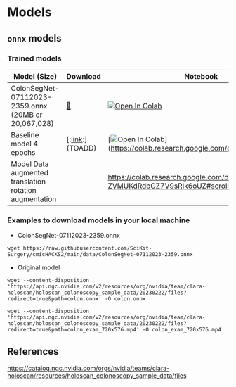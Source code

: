 # Models

## `onnx` models

### Trained models

| Model (Size)  | Download | Notebook |
| -- |-- | -- |
| ColonSegNet-07112023-2359.onnx (20MB or 20,067,028) | [:link:](TOADD) | [![Open In Colab](https://colab.research.google.com/assets/colab-badge.svg)](https://colab.research.google.com/drive/1s-eKu6QjaV54jva_ylG1VxwCj1B8nwJ3) |
| Baseline model 4 epochs | [:[link](https://drive.google.com/file/d/1SWPzOeqKyKqBM9FVfj0qCPn8cxEhX9BK/view?usp=drive_link):](TOADD) | [![Open In Colab](https://colab.research.google.com/assets/colab-badge.svg)] (https://colab.research.google.com/drive/TOADD) |
| Model Data augmented translation rotation augmentation | | https://colab.research.google.com/drive/1P93OQnpg8-ZVMUKdRdbGZ7V9sRIk6oUZ#scrollTo=e7dn13rCydBf |


### Examples to download models in your local machine
* ColonSegNet-07112023-2359.onnx
```
wget https://raw.githubusercontent.com/SciKit-Surgery/cmicHACKS2/main/data/ColonSegNet-07112023-2359.onnx
```

* Original model
```
wget --content-disposition 'https://api.ngc.nvidia.com/v2/resources/org/nvidia/team/clara-holoscan/holoscan_colonoscopy_sample_data/20230222/files?redirect=true&path=colon.onnx' -O colon.onnx
```

```
wget --content-disposition 'https://api.ngc.nvidia.com/v2/resources/org/nvidia/team/clara-holoscan/holoscan_colonoscopy_sample_data/20230222/files?redirect=true&path=colon_exam_720x576.mp4' -O colon_exam_720x576.mp4
```

## References 
https://catalog.ngc.nvidia.com/orgs/nvidia/teams/clara-holoscan/resources/holoscan_colonoscopy_sample_data/files


